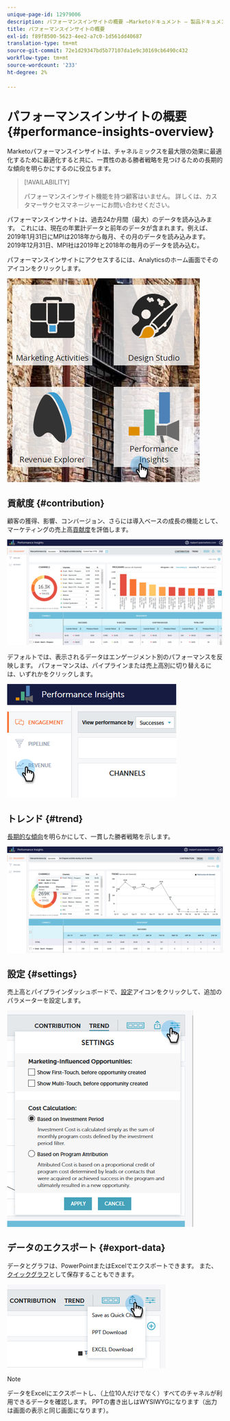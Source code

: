 ```yaml
---
unique-page-id: 12979006
description: パフォーマンスインサイトの概要 —Marketoドキュメント — 製品ドキュメント
title: パフォーマンスインサイトの概要
exl-id: f89f8500-5623-4ee2-a7c0-1d561dd40687
translation-type: tm+mt
source-git-commit: 72e1d29347bd5b77107da1e9c30169cb6490c432
workflow-type: tm+mt
source-wordcount: '233'
ht-degree: 2%

---
```


# パフォーマンスインサイトの概要{#performance-insights-overview}

Marketoパフォーマンスインサイトは、チャネルミックスを最大限の効果に最適化するために最適化すると共に、一貫性のある勝者戦略を見つけるための長期的な傾向を明らかにするのに役立ちます。

>[!AVAILABILITY]
>
>パフォーマンスインサイト機能を持つ顧客はいません。 詳しくは、カスタマーサクセスマネージャーにお問い合わせください。

パフォーマンスインサイトは、過去24か月間（最大）のデータを読み込みます。 これには、現在の年累計データと前年のデータが含まれます。例えば、2019年1月31日にMPIは2018年から毎月、その月のデータを読み込みます。 2019年12月31日、MPI社は2019年と2018年の毎月のデータを読み込む。

パフォーマンスインサイトにアクセスするには、Analyticsのホーム画面でそのアイコンをクリックします。

![](assets/one.png)

## 貢献度 {#contribution}

顧客の獲得、影響、コンバージョン、さらには導入ベースの成長の機能として、マーケティングの売上高[貢献度](/help/marketo/product-docs/reporting/performance-insights/performance-insights-contribution-overview.md)を評価します。

![](assets/two.png)

デフォルトでは、表示されるデータはエンゲージメント別のパフォーマンスを反映します。 パフォーマンスは、パイプラインまたは売上高別に切り替えるには、いずれかをクリックします。

![](assets/3.png)

## トレンド {#trend}

[長期的な傾向](/help/marketo/product-docs/reporting/performance-insights/performance-insights-trend-overview.md)を明らかにして、一貫した勝者戦略を示します。

![](assets/4.png)

## 設定 {#settings}

売上高とパイプラインダッシュボードで、[設定](/help/marketo/product-docs/reporting/performance-insights/performance-insights-settings.md)アイコンをクリックして、追加のパラメーターを設定します。

![](assets/5.png)

## データのエクスポート {#export-data}

データとグラフは、PowerPointまたはExcelでエクスポートできます。 また、[クイックグラフ](/help/marketo/product-docs/reporting/performance-insights/performance-insights-quick-charts.md)として保存することもできます。

![](assets/6.png)

>[!NOTE]
>
>データをExcelにエクスポートし、（上位10人だけでなく）すべてのチャネルが利用できるデータを確認します。 PPTの書き出しはWYSIWYGになります（出力は画面の表示と同じ画面になります）。
